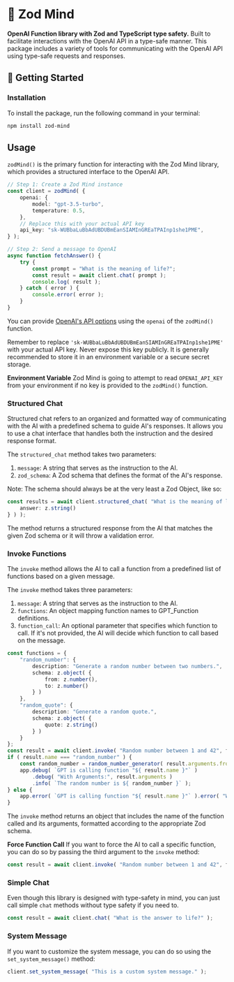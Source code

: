 # 🧠 Zod Mind

**OpenAI Function library with Zod and TypeScript type safety.** Built to
facilitate interactions with the OpenAI API in a type-safe manner. This package
includes a variety of tools for communicating with the OpenAI API using
type-safe requests and responses.

## 🚀 Getting Started

### Installation

To install the package, run the following command in your terminal:

```bash
npm install zod-mind
```

## Usage

`zodMind()` is the primary function for interacting with the Zod Mind library,
which provides a structured interface to the OpenAI API.

```typescript
// Step 1: Create a Zod Mind instance
const client = zodMind( {
	openai: {
		model: "gpt-3.5-turbo",
		temperature: 0.5,
	},
	// Replace this with your actual API key
	api_key: "sk-WUBbaLuBbAdUBDUBmEanSIAMInGREaTPAInp1she1PME",
} );

// Step 2: Send a message to OpenAI
async function fetchAnswer() {
	try {
		const prompt = "What is the meaning of life?";
		const result = await client.chat( prompt );
		console.log( result );
	} catch ( error ) {
		console.error( error );
	}
}
```

You can provide [OpenAI's API options](https://www.npmjs.com/package/opena)
using the `openai` of the `zodMind()` function.

Remember to replace `'sk-WUBbaLuBbAdUBDUBmEanSIAMInGREaTPAInp1she1PME'` with
your actual API key. Never expose this key publicly. It is generally recommended
to store it in an environment variable or a secure secret storage.

**Environment Variable**
Zod Mind is going to attempt to read `OPENAI_API_KEY` from your environment if no key is provided to the `zodMind()` function.

### Structured Chat

Structured chat refers to an organized and formatted way of communicating with
the AI with a predefined schema to guide AI's responses. It allows you to use a chat interface that
handles both the instruction and the desired response format.

The `structured_chat` method takes two parameters:

1. `message`: A string that serves as the instruction to the AI.
2. `zod_schema`: A Zod schema that defines the format of the AI's response.

Note: The schema should always be at the very least a Zod Object, like so:

```typescript
const results = await client.structured_chat( "What is the meaning of life?", z.object( {
	answer: z.string()
} ) );
```

The method returns a structured response from the AI that matches the given Zod
schema or it will throw a validation error.

### Invoke Functions

The `invoke` method allows the AI to call a function from a predefined list of
functions based on a given message.

The `invoke` method takes three parameters:

1. `message`: A string that serves as the instruction to the AI.
2. `functions`: An object mapping function names to GPT_Function definitions.
3. `function_call`: An optional parameter that specifies which function to call.
   If it's not provided, the AI will decide which function to call based on the
   message.

```typescript
const functions = {
	"random_number": {
		description: "Generate a random number between two numbers.",
		schema: z.object( {
			from: z.number(),
			to: z.number()
		} )
	},
	"random_quote": {
		description: "Generate a random quote.",
		schema: z.object( {
			quote: z.string()
		} )
	}
};
const result = await client.invoke( "Random number between 1 and 42", functions );
if ( result.name === "random_number" ) {
	const random_number = random_number_generator( result.arguments.from, result.arguments.to );
	app.debug( `GPT is calling function "${ result.name }"` )
		.debug( "With Arguments:", result.arguments )
		.info( `The random number is ${ random_number }` );
} else {
	app.error( `GPT is calling function "${ result.name }"` ).error( "With Arguments:", result.arguments );
}
```

The `invoke` method returns an object that includes the name of the function
called and its arguments, formatted according to the appropriate Zod schema.

**Force Function Call**
If you want to force the AI to call a specific function, you can do so by passing the third argument to the `invoke` method:

```typescript
const result = await client.invoke( "Random number between 1 and 42", functions, "random_number" );
```

### Simple Chat

Even though this library is designed with type-safety in mind, you can just call
simple `chat` methods without type safety if you need to.

```typescript
const result = await client.chat( "What is the answer to life?" );
```

### System Message
If you want to customize the system message, you can do so using the `set_system_message()`
method:

```typescript
client.set_system_message( "This is a custom system message." );
```
